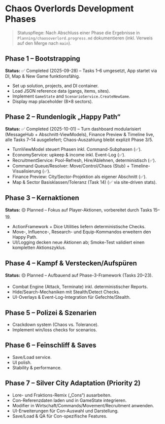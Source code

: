 # Chaos Overlords Development Phases

> Statuspflege: Nach Abschluss einer Phase die Ergebnisse in `Planning/chaosoverlord.progress.md` dokumentieren (inkl. Verweis auf den Merge nach `main`).

## Phase 1 – Bootstrapping
**Status:** ✅ Completed (2025-09-28) – Tasks 1–6 umgesetzt, App startet via DI, Map & New Game funktionsfähig.
- Set up solution, projects, and DI container.
- Load JSON reference data (gangs, items, sites).
- Implement `GameState` and `ScenarioService.CreateNewGame`.
- Display map placeholder (8×8 sectors).

## Phase 2 – Rundenlogik „Happy Path“
**Status:** ✅ Completed (2025-10-01) – Turn dashboard modularisiert (MessageHub + Abschnitt-ViewModels), Finance Preview & Timeline live, alle Tasks 7–14 ausgeliefert; Chaos-Auszahlung bleibt explizit Phase 3/5.
- TurnViewModel steuert Phasen inkl. Command-Subphasen (✅).
- EconomyService: upkeep & income inkl. Event-Log (✅).
- RecruitmentService: Pool-Refresh, Hire/Ablehnen, deterministisch (✅).
- Command Queue/Resolver: Move/Control/Chaos (Stub) + Timeline-Visualisierung (✅).
- Finance Preview: City/Sector-Projektion als eigener Abschnitt (✅).
- Map & Sector Basisklassen/Toleranz (Task 14) (✅ via site-driven stats).

## Phase 3 – Kernaktionen
**Status:** 🟡 Planned – Fokus auf Player-Aktionen, vorbereitet durch Tasks 15–19.
- ActionFramework + Dice Utilities liefern deterministische Checks.
- Move-, Influence-, Research- und Equip-Kommandos erweitern den Happy Path.
- UI/Logging decken neue Aktionen ab; Smoke-Test validiert einen kompletten Aktionszyklus.

## Phase 4 – Kampf & Verstecken/Aufspüren
**Status:** 🟡 Planned – Aufbauend auf Phase-3-Framework (Tasks 20–23).
- Combat Engine (Attack, Terminate) inkl. deterministischer Reports.
- Hide/Search-Mechaniken mit Stealth/Detect Checks.
- UI-Overlays & Event-Log-Integration für Gefechte/Stealth.

## Phase 5 – Polizei & Szenarien
- Crackdown system (Chaos vs. Tolerance).
- Implement win/loss checks for scenarios.

## Phase 6 – Feinschliff & Saves
- Save/Load service.
- UI polish.
- Stability & performance.

## Phase 7 – Silver City Adaptation (Priority 2)
- Lore- und Fraktions-Remix („Cons“) ausarbeiten.
- Con-Referenzdaten laden und in GameState integrieren.
- Modifier in Wirtschaft/Commands/Movement/Recruitment anwenden.
- UI-Erweiterungen für Con-Auswahl und Darstellung.
- Save/Load & QA für Con-spezifische Features.
